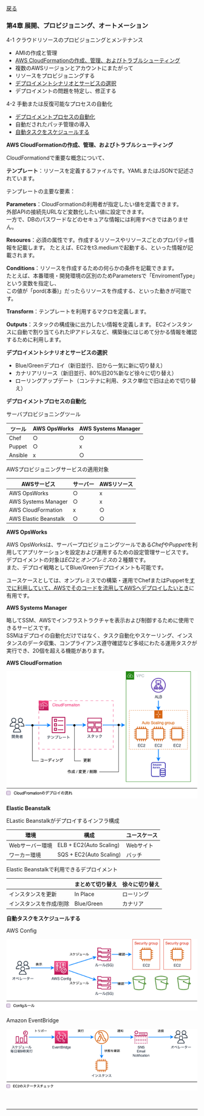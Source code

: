 [戻る](../README.md)
### 第4章 展開、プロビジョニング、オートメーション

4-1 クラウドリソースのプロビジョニングとメンテナンス
- AMIの作成と管理
- [AWS CloudFormationの作成、管理、およびトラブルシューティング](#4-1-2)
- 複数のAWSリージョンとアカウントにまたがって
- リソースをプロビジョニングする
- [デプロイメントシナリオとサービスの選択](#4-1-5)
- デプロイメントの問題を特定し、修正する

4-2  手動または反復可能なプロセスの自動化
- [デプロイメントプロセスの自動化](#4-2-1)
- 自動だされたパッチ管理の導入
- [自動タスクをスケジュールする](#4-2-3)


<a id="4-1-2"></a>

**AWS CloudFormationの作成、管理、およびトラブルシューティング**

CloudFormationdで重要な概念について、

**テンプレート**：リソースを定義するファイルです。YAMLまたはJSONで記述されています。

テンプレートの主要な要素：

**Parameters**：CloudFormationの利用者が指定したい値を定義できます。  
外部APIの接続先URLなど変数化したい値に設定できます。  
一方で、DBのパスワードなどのセキュアな情報には利用すべきではありません。

**Resoures**：必須の属性です。作成するリソースやリソースごとのプロパティ情報を記載します。 
たとえば、EC2をt3.mediumで起動する、といった情報が記載されます。

**Conditions**：リソースを作成するための何らかの条件を記載できます。  
たとえば、本番環境・開発環境の区別のためParametersで「EnviromentType」という変数を指定し、  
この値が「pord(本番)」だったらリソースを作成する、といった動きが可能です。

**Transform**：テンプレートを利用するマクロを定義します。

**Outputs**：スタックの構成後に出力したい情報を定義します。 
EC2インスタンスに自動で割り当てられたIPアドレスなど、構築後にはじめて分かる情報を確認するために利用します。


<a id="4-1-5"></a>

**デプロイメントシナリオとサービスの選択**
- Blue/Greenデプロイ（新旧並行、旧から一気に新に切り替え）
- カナリアリリース（新旧並行、80%旧20%新など徐々に切り替え）
- ローリングアップデート（コンテナに利用、タスク単位で旧は止めで切り替え）


<a id="4-2-1"></a>

**デプロイメントプロセスの自動化**

サーバプロビジョニングツール

| ツール  | AWS OpsWorks | AWS Systems Manager | 
| ------------- | ------------- | ------------- | 
| Chef | ○ | ○ | 
| Puppet | ○ | x | 
| Ansible | x | ○ | 

AWSプロビジョニングサービスの適用対象

| AWSサービス  | サーバー | AWSリソース | 
| ------------- | ------------- | ------------- | 
| AWS OpsWorks | ○ | x | 
| AWS Systems Manager | ○ | x | 
| AWS CloudFormation | x | ○ | 
| AWS Elastic Beanstalk | ○ | ○ | 

**AWS OpsWorks**

AWS OpsWorksは、サーバープロビジョニングツールである*Chef*や*Puppet*を利用してアプリケーションを設定および運用するための設定管理サービスです。  
デプロイメントの対象は*EC2*と*オンプレミス*の２種類です。  
また、デプロイ戦略としてBlue/Greenデプロイメントも可能です。

ユースケースとしては、オンプレミスでの構築・運用でChefまたはPuppetを<ins>すでに利用していて、AWSでそのコードを流用してAWSへデプロイしたいとき</ins>に有用です。


**AWS Systems Manager**

略してSSM、AWSでインフラストラクチャを表示および制御するために使用できるサービスです。  
SSMはデプロイの自動化だけではなく、タスク自動化やスケーリング、インスタンスのデータ収集、コンプライアンス遵守確認など多岐にわたる運用タスクが実行でき、20個を超える機能があります。


**AWS CloudFormation**

![chapter4_Page1.drawio.png](../drawio/chapter4/chapter4-Page-1.drawio.png)


**Elastic Beanstalk**

ELastic Beanstalkがデプロイするインフラ構成

| 環境  | 構成 | ユースケース | 
| ------------- | ------------- | ------------- | 
| Webサーバー環境 | ELB + EC2(Auto Scaling) | Webサイト | 
| ワーカー環境 | SQS + EC2(Auto Scaling) | バッチ | 

Elastic Beanstalkで利用できるデプロイメント

|  | まとめて切り替え | 徐々に切り替え | 
| ------------- | ------------- | ------------- | 
| インスタンスを更新 | In Place | ローリング | 
| インスタンスを作成/削除 | Blue/Green | カナリア | 


**自動タスクをスケジュールする**

AWS Config

![chapter4_Page2.drawio.png](../drawio/chapter4/chapter4-Page-2.drawio.png)


Amazon EventBridge

![chapter4_Page3.drawio.png](../drawio/chapter4/chapter4-Page-3.drawio.png)

<br>

-----